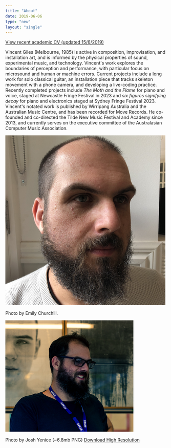 ```yaml
---
title: "About"
date: 2019-06-06
type: "new"
layout: "single"
---
```

[View recent academic CV (updated 15/6/2019)](VG_CV.pdf)<br />

<!--I was born in the green and leafy outer-eastern suburbs of Melbourne in 1985, and spent my early years in the middle of alpine forest in north-east Victoria. Now I spend my time as a composer: a tinkerer with acoustic and electronic sound in the context of concert music, electronic music, installation, and performance. Whatever form my work takes, it is usually influenced by the natural world, science and mathematics, and self-imposed compositional limitations; I see music as a type of perception and manifestation of already-existent natural phenomena and relationships, in the same way that mathematics is a notation of natural relationships and so attempt to express the most elegant form of the observed relationships. Prior to studying composition I was a bass player who grew disgruntled with the culturally-defined stylistic limitations of the instrument, and, having worked primarily in jazz and popular musics, the adherence to traditional notions of pitch, rhythm, and form that result in severe aesthetic and creative limitations – not the desirable kind!

_"Vincent Giles' new piece, IMPULSE gave a new 21st century voice to field recordings, mostly gathered from his recent trip to Europe, flourishing and melding in a unsettled but vibrant electroacoustic language."_  
_— Ian Parsons, PBS FM 106.7_

Of the sciences, I am most interested in physics and biology, both of which had a profound impact on my doctoral research into the philosophic application of memetic evolution by Darwinian natural selection to the transmission of intention from a composer to audience. In short: a deterministic model of creativity based on natural selection and the dispersion of those ideas in a population through music. In this and other contexts I have been described as a "materialist" and as "relentlessly reductionist", and I quite like that. Indeed, I think that is what both the arts and the world needs more of in this era of so-called "fake news" and new-age, pseudo-scientific beliefs.

_"What is clear is that Giles' music is often intimately linked to the setting in which it is appreciated: there is an intentional blurring of the distinction between the content of the piece and the ambient noise of the space."_  
_ – Jennifer Hauptman, Buzzcuts_

Over the past five or so years, all of this has lead me to what I have taken to calling _polyphony of form_, meaning that in a piece, there are often multiple structural forms superimposed, counterpointed against one another and interacting in tumultuous ways. In many ways this reflects the often clashing, often claustrophobic, and nearly always busy world we live in, and the incredibly complex interactions of things like particles, planets, galaxies, atoms, people, chemicals, and so forth. These interactions – relationships – can be described using many forms; mathematics being common, but in my case: music and related works. This comes from the sciences and an attempt to understand the world through science (though I am no scientist), and a fascination with the elegance of good mathematics, but also from the counterpoint of Bach, integral serialism, and the French spectral tradition, and especially from the world of computer and electroacoustic music, where form and structure relate very strongly from the micro scale to the macro, and things like rhythm and pitch are free and can be manipulated at the level of the individual sample. This is exciting! The forms of the future should be liberated from the past completely, and the relationship between material and form more thoroughly explored.

_"Vincent Giles' Differing Dialogues is another adventure through the wilder sounds that the low flutes bring to the table … [He] paints an amazing landscape exploiting so many of the wondrous extended techniques offered by the instrumentation."_  
_– Shaun Barlow, flutetutor.com.au_

I am one of the Artistic Directors for the [Tilde New Music Festival][2], a biennial festival and academy that provides a platform for experimentation and collaboration in an informal, public setting. I am an Academic Lecturer at the Australian Institute of Music, am represented by the Australian Music Centre, my scores are published by [Wirripang][3] for whom I am also on the peer-review panel. I have studied with a bunch of people, but would prefer not to list them here. Outside music, I enjoy cooking and blogging about vegan food, drinking coffee and craft beer (not at the same time), pretending to garden, reading, and being a part-time recluse.

#### Short Bio (~250 words, third person)

Born in 1985, Vincent Giles is a composer; a tinkerer with acoustic and electronic sound in the context of concert music, electronic music, installation, and performance. His works are influenced by the natural world, science and mathematics, and self-imposed compositional limitations, and he sees music as a type of manifestation of already-existent natural phenomena and relationships, similar to how mathematics is often a notational form of those same relationships. Reflecting his fascination with things like particles, galaxies, atoms, chemicals, biological systems, and so on, his work often employs what he called _polyphony of form_, meaning that in a work there are often multiple structural forms superimposed, counterpointed against one another, interacting in tumultuous ways.

He is one of two Artistic Directors for the Tilde New Music Festival, a yearly festival and academy that provides a platform for experimentation and collaboration in new music, teaches composition at the Australian Institute of Music, is represented by the Australian Music Centre, and is published by – and on the review panel for – Wirripang. Vincent has studied with a heap of composers and performers over the years, but would prefer not to mention them here. Outside music, he enjoys cooking and blogging about vegan food, drinking coffee and craft beer (not at the same time), pretending to garden, reading, and being a part-time recluse.

#### Shortest Version (~100 words, third person)-->

<!-- Vincent is a composer and [producer](https://www.faultycat.com.au) of exploratory music. Through exploratory musicking, he hopes to reflect the emergent complexity of the world we live in and give space to contemplate the interdependence we all share. He works with acoustic and electronic sound in the context of concert music, electronic music, installation, and improvised performance that is inspired by code, the natural world, mathematics, and science.

In 2017 Vincent was awarded a PhD for speculative research into microsound and memetics. Throughout his education he has studied or had lessons with: [Thomas Reiner](https://thomasreiner.com.au), [Peter McIlwain](http://bentnail.art), [Myles Mumford](https://mylesmumford.com), [Beat Furrer](http://www.beatfurrer.com), [Chaya Czernowin](http://chayaczernowin.com), [Richard Barrett](https://richardbarrettmusic.com), [Peter Plessas](https://plessas.mur.at), and [Georg Friedrich Haas](https://music.columbia.edu/bios/georg-friedrich-haas). He has worked with many people and ensembles, including but not limited to: [Lizzy Welsh](https://www.lizzywelsh.com), [Eric Lamb](https://www.ericlambflutist.com/profile.html), [Alice Bennett](https://www.alicebennett.net), [Peter Sheridan](https://www.marriedflutes.net/peter), [dissonArt ensemble](https://www.dissonart.gr/en/), [Chicago Modern Orchestra Project](https://www.dissonart.gr/en/), and runs an improvisation collective called [Pleebland](https://www.vgiles.net/pleebland/).

Together with sound artist Alice Bennett, Vincent founded [Tilde New Music and Sound Art Inc.](https://www.tilde.net.au), an organisation dedicated to the promotion and support of contemporary art music and related practices of our time. He is the current Vice-President and Treasurer of the Tilde organisation, and Treasurer of the [Australasian Computer Music Association](https://www.computermusic.org.au). Previously, Vincent was co-Director, Manager, and co-Producer of the Tilde New Music Festival and Academy events.

Vincent is a lecturer in Composition and Music Production at the Australian Institute of Music. He has previously been a lecturer in Critical Studies at Collarts, and a Teaching Associate in Composition at Monash University. He has works recorded on Move Records, published through Wirripang, and held at the Australian Music Centre. -->

Vincent Giles (Melbourne, 1985) is active in composition, improvisation, and installation art, and is informed by the physical properties of sound, experimental music, and technology. Vincent's work explores the boundaries of perception and performance, with particular focus on microsound and human or machine errors. Current projects include a long work for solo classical guitar, an installation piece that tracks skeleton movement with a phone camera, and developing a live-coding practice.
Recently completed projects include *The Moth and the Flame* for piano and voice, staged at Newcastle Fringe Festival in 2023 and *six figures signifying decay* for piano and electronics staged at Sydney Fringe Festival 2023. Vincent's notated work is published by Wirripang Australia and the Australian Music Centre, and has been recorded for Move Records. He co-founded and co-directed the Tilde New Music Festival and Academy since 2013, and currently serves on the executive committee of the Australasian Computer Music Association.

![Vincent Giles Image](avatar2.png)

Photo by Emily Churchill.

![Vincent Giles Image](vg_yenice_small.png)

Photo by Josh Yenice (~6.8mb PNG) [Download High Resolution](vg_yenice.png)

[1]: https://vincentgiles.bandcamp.com/album/post-hoc-ergo-propter-hoc
[2]: http://www.tilde.net.au
[3]: http://www.wirripang.com.au

  